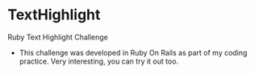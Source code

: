 # TextHighlight
Ruby Text Highlight Challenge
 - This challenge was developed in Ruby On Rails as part of my coding practice. Very interesting, you can try it out too.
 

